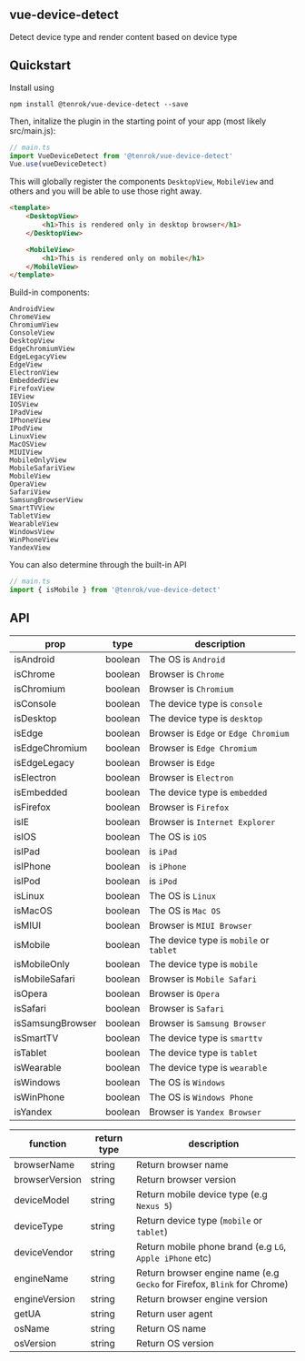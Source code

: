 ## vue-device-detect

Detect device type and render content based on device type

## Quickstart

Install using

```
npm install @tenrok/vue-device-detect --save
```

Then, initalize the plugin in the starting point of your app (most likely src/main.js):

```ts
// main.ts
import VueDeviceDetect from '@tenrok/vue-device-detect'
Vue.use(vueDeviceDetect)
```

This will globally register the components `DesktopView`, `MobileView` and others and you will be able to use those right away.

```html
<template>
	<DesktopView>
		<h1>This is rendered only in desktop browser</h1>
	</DesktopView>

	<MobileView>
		<h1>This is rendered only on mobile</h1>
	</MobileView>
</template>
```

Build-in components:

    AndroidView
    ChromeView
    ChromiumView
    ConsoleView
    DesktopView
    EdgeChromiumView
    EdgeLegacyView
    EdgeView
    ElectronView
    EmbeddedView
    FirefoxView
    IEView
    IOSView
    IPadView
    IPhoneView
    IPodView
    LinuxView
    MacOSView
    MIUIView
    MobileOnlyView
    MobileSafariView
    MobileView
    OperaView
    SafariView
    SamsungBrowserView
    SmartTVView
    TabletView
    WearableView
    WindowsView
    WinPhoneView
    YandexView

You can also determine through the built-in API

```ts
// main.ts
import { isMobile } from '@tenrok/vue-device-detect'
```

## API

| prop             | type    | description                             |
| ---------------- | ------- | --------------------------------------- |
| isAndroid        | boolean | The OS is `Android`                     |
| isChrome         | boolean | Browser is `Chrome`                     |
| isChromium       | boolean | Browser is `Chromium`                   |
| isConsole        | boolean | The device type is `console`            |
| isDesktop        | boolean | The device type is `desktop`            |
| isEdge           | boolean | Browser is `Edge` or `Edge Chromium`    |
| isEdgeChromium   | boolean | Browser is `Edge Chromium`              |
| isEdgeLegacy     | boolean | Browser is `Edge`                       |
| isElectron       | boolean | Browser is `Electron`                   |
| isEmbedded       | boolean | The device type is `embedded`           |
| isFirefox        | boolean | Browser is `Firefox`                    |
| isIE             | boolean | Browser is `Internet Explorer`          |
| isIOS            | boolean | The OS is `iOS`                         |
| isIPad           | boolean | is `iPad`                               |
| isIPhone         | boolean | is `iPhone`                             |
| isIPod           | boolean | is `iPod`                               |
| isLinux          | boolean | The OS is `Linux`                       |
| isMacOS          | boolean | The OS is `Mac OS`                      |
| isMIUI           | boolean | Browser is `MIUI Browser`               |
| isMobile         | boolean | The device type is `mobile` or `tablet` |
| isMobileOnly     | boolean | The device type is `mobile`             |
| isMobileSafari   | boolean | Browser is `Mobile Safari`              |
| isOpera          | boolean | Browser is `Opera`                      |
| isSafari         | boolean | Browser is `Safari`                     |
| isSamsungBrowser | boolean | Browser is `Samsung Browser`            |
| isSmartTV        | boolean | The device type is `smarttv`            |
| isTablet         | boolean | The device type is `tablet`             |
| isWearable       | boolean | The device type is `wearable`           |
| isWindows        | boolean | The OS is `Windows`                     |
| isWinPhone       | boolean | The OS is `Windows Phone`               |
| isYandex         | boolean | Browser is `Yandex Browser`             |

| function       | return type | description                                                              |
| -------------- | ----------- | ------------------------------------------------------------------------ |
| browserName    | string      | Return browser name                                                      |
| browserVersion | string      | Return browser version                                                   |
| deviceModel    | string      | Return mobile device type (e.g `Nexus 5`)                                |
| deviceType     | string      | Return device type (`mobile` or `tablet`)                                |
| deviceVendor   | string      | Return mobile phone brand (e.g `LG`, `Apple iPhone` etc)                 |
| engineName     | string      | Return browser engine name (e.g `Gecko` for Firefox, `Blink` for Chrome) |
| engineVersion  | string      | Return browser engine version                                            |
| getUA          | string      | Return user agent                                                        |
| osName         | string      | Return OS name                                                           |
| osVersion      | string      | Return OS version                                                        |

